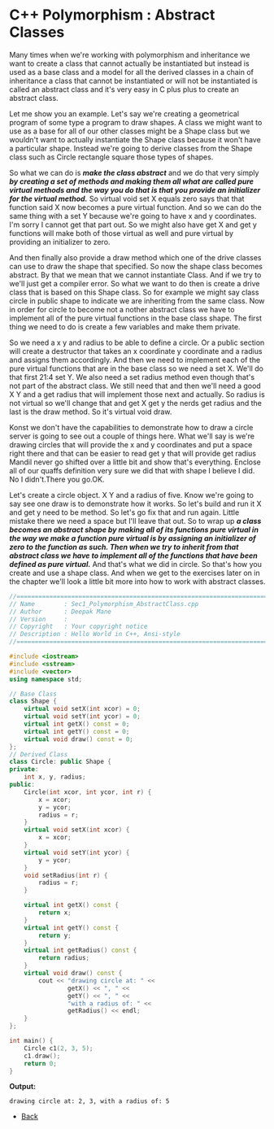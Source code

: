 # C++ Polymorphism : Abstract Classes

Many times when we're working with polymorphism and inheritance we want to create a class that cannot actually be instantiated but instead is used as a base class and a model for all the derived classes in a chain of inheritance a class that cannot be instantiated or will not be instantiated is called an abstract class and it's very easy in C plus plus to create an abstract class.

Let me show you an example. Let's say we're creating a geometrical program of some type a program to draw shapes. A class we might want to use as a base for all of our other classes might be a Shape class but we wouldn't want to actually instantiate the Shape class because it won't have a particular shape. Instead we're going to derive classes from the Shape class such as Circle rectangle square those types of shapes. 

So what we can do is __*make the class abstract*__ and we do that very simply __*by creating a set of methods and making them all what are called pure virtual methods and the way you do that is that you provide an initializer for the virtual method.*__ So virtual void set X equals zero says that that function said X now becomes a pure virtual function. And so we can do the same thing with a set Y because we're going to have x and y coordinates. I'm sorry I cannot get that part out. So we might also have get X and get y functions will make both of those virtual as well and pure virtual by providing an initializer to zero.

And then finally also provide a draw method which one of the drive classes can use to draw the shape that specified. So now the shape class becomes abstract. By that we mean that we cannot instantiate Class. And if we try to we'll just get a compiler error. So what we want to do then is create a drive class that is based on this Shape class. So for example we might say class circle in public shape to indicate we are inheriting from the same class. Now in order for circle to become not a nother abstract class we have to implement all of the pure virtual functions in the base class shape. The first thing we need to do is create a few variables and make them private.

So we need a x y and radius to be able to define a circle. Or a public section will create a destructor that takes an x coordinate y coordinate and a radius and assigns them accordingly. And then we need to implement each of the pure virtual functions that are in the base class so we need a set X. We'll do that first 21:4 set Y. We also need a set radius method even though that's not part of the abstract class. We still need that and then we'll need a good X Y and a get radius that will implement those next and actually. So radius is not virtual so we'll change that and get X get y the nerds get radius and the last is the draw method. So it's virtual void draw.

Konst we don't have the capabilities to demonstrate how to draw a circle server is going to see out a couple of things here. What we'll say is we're drawing circles that will provide the x and y coordinates and put a space right there and that can be easier to read get y that will provide get radius Mandil never go shifted over a little bit and show that's everything. Enclose all of our quaffs definition very sure we did that with shape I believe I did. No I didn't.There you go.OK.

Let's create a circle object. X Y and a radius of five. Know we're going to say see one draw is to demonstrate how it works. So let's build and run it X and get y need to be method. So let's go fix that and run again. Little mistake there we need a space but I'll leave that out. So to wrap up __*a class becomes an abstract shape by making all of its functions pure virtual in the way we make a function pure virtual is by assigning an initializer of zero to the function as such. Then when we try to inherit from that abstract class we have to implement all of the functions that have been defined as pure virtual.*__ And that's what we did in circle. So that's how you create and use a shape class. And when we get to the exercises later on in the chapter we'll look a little bit more into how to work with abstract classes. 

```cpp
//============================================================================
// Name        : Sec1_Polymorphism_AbstractClass.cpp
// Author      : Deepak Mane
// Version     :
// Copyright   : Your copyright notice
// Description : Hello World in C++, Ansi-style
//============================================================================

#include <iostream>
#include <sstream>
#include <vector>
using namespace std;

// Base Class
class Shape {
	virtual void setX(int xcor) = 0;
	virtual void setY(int ycor) = 0;
	virtual int getX() const = 0;
	virtual int getY() const = 0;
	virtual void draw() const = 0;
};
// Derived Class
class Circle: public Shape {
private:
	int x, y, radius;
public:
	Circle(int xcor, int ycor, int r) {
		x = xcor;
		y = ycor;
		radius = r;
	}
	virtual void setX(int xcor) {
		x = xcor;
	}
	virtual void setY(int ycor) {
		y = ycor;
	}
	void setRadius(int r) {
		radius = r;
	}

	virtual int getX() const {
		return x;
	}
	virtual int getY() const {
		return y;
	}
	virtual int getRadius() const {
		return radius;
	}
	virtual void draw() const {
		cout << "drawing circle at: " <<
				getX() << ", " <<
				getY() << ", " <<
				"with a radius of: " <<
				getRadius() << endl;
	}
};

int main() {
	Circle c1(2, 3, 5);
	c1.draw();
	return 0;
}

```
__Output:__
```
drawing circle at: 2, 3, with a radius of: 5
```

- [Back](./README.MD)
